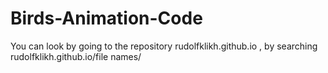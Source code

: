 # Birds-Animation-Code
You can look by going to the repository rudolfklikh.github.io , by searching rudolfklikh.github.io/file names/ 
